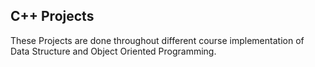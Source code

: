## C++ Projects

These Projects are done throughout different course implementation of Data Structure and Object Oriented Programming.

